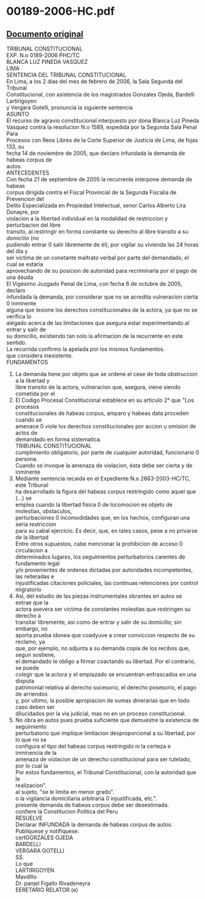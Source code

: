 
00189-2006-HC.pdf
=================
  
[Documento original](https://tc.gob.pe/jurisprudencia/2006/00189-2006-HC.pdf)  
---  
TRIBUNAL CONSTITUCIONAL  
EXP. N.o 0189-2006 PHC/TC  
BLANCA LUZ PINEDA VASQUEZ  
LIMA  
SENTENCIA DEL TRIBUNAL CONSTITUCIONAL  
En Lima, a los 2 dias del mes de febrero de 2006, la Sala Segunda del Tribunal  
Constitucional, con asistencia de los magistrados Gonzales Ojeda, Bardelli Lartirigoyen  
y Vergara Gotelli, pronuncia la siguiente sentencia  
ASUNTO  
El recurso de agravio constitucional interpuesto por dona Blanca Luz Pineda  
Vasquez contra la resolucion N.o 1589, expedida por la Segunda Sala Penal Para  
Procesos con Reos Libres de la Corte Superior de Justicia de Lima, de fojas 133, su  
fecha 14 de noviembre de 2005, que declaro infundada la demanda de habeas corpus de  
autos.  
ANTECEDENTES  
Con fecha 21 de septiembre de 2005 la recurrente interpone demanda de habeas  
corpus dirigida contra el Fiscal Provincial de la Segunda Fiscalia de Prevencion del  
Delito Especializada en Propiedad Intelectual, senor Carlos Alberto Lira Donayre, por  
violacion a la libertad individual en la modalidad de restriccion y perturbacion del libre  
transito, al restringir en forma constante su derecho al libre transito a su domicilio (no  
pudiendo entrar 0 salir libremente de él), por vigilar su vivienda las 24 horas del dia y  
ser victima de un constante maltrato verbal por parte del demandado, el cual se estaria  
aprovechando de su posicion de autoridad para recriminarla por el pago de una deuda  
El Vigésimo Juzgado Penal de Lima, con fecha 6 de octubre de 2005, declaro  
infundada la demanda, por considerar que no se acredita vulneracion cierta 0 inminente  
alguna que lesione los derechos constitucionales de la actora, ya que no se verifica lo  
alégado acerca de las limitaciones que asegura estar experimentando al entrar y salir de  
su domicilio, existiendo tan solo la afirmacion de la recurrente en este sentido.  
La recurrida confirmo la apelada por los mismos fundamentos.  
que considera inexistente.  
FUNDAMENTOS  
1. La demanda tiene por objeto que se ordene el cese de toda obstruccion a la libertad y  
libre transito de la actora, vulneracion que, asegura, viene siendo cometida por el  
2. El Codigo Procesal Constitucional establece en su articulo 2° que "Los procesos  
constitucionales de habeas corpus, amparo y habeas data proceden cuando se  
amenace 0 viole los derechos constitucionales por accion u omision de actos de  
demandado en forma sistematica.  
TRIBUNAL CONSTITUCIONAL  
cumplimiento obligatorio, por parte de cualquier autoridad, funcionario 0 persona.  
Cuando se invoque la amenaza de violacion, ésta debe ser cierta y de inminente  
3. Mediante sentencia recaida en el Expediente N.o 2663-2003-HC/TC, este Tribunal  
ha desarrollado la figura del habeas corpus restringido como aquel que (...) se  
emplea cuando la libertad fisica 0 de locomocion es objeto de molestias, obstaculos,  
perturbaciones 0 incomodidades que, en los hechos, configuran una seria restriccion  
para su cabal ejercicio. Es decir, que, en tales casos, pese a no privarse de la libertad  
Entre otros supuestos, cabe mencionar la prohibicion de acceso 0 circulacion a  
determinados lugares, los seguimientos perturbatorios carentes de fundamento legal  
y/o provenientes de ordenes dictadas por autoridades incompetentes, las reiteradas e  
injustificadas citaciones policiales, las continuas retenciones por control migratorio  
4. Asi, del estudio de las piezas instrumentales obrantes en autos se extrae que la  
actora asevera ser victima de constantes molestias que restringen su derecho a  
transitar libremente, asi como de entrar y salir de su domicilio; sin embargo, no  
aporta prueba idonea que coadyuve a crear conviccion respecto de su reclamo, ya  
que, por ejemplo, no adjunta a su demanda copia de los recibos que, segun sostiene,  
el demandado le obligo a firmar coactando su libertad. Por el contrario, se puede  
colegir que la actora y el emplazado se encuentran enfrascados en una disputa  
patrimonial relativa al derecho sucesorio, el derecho posesorio, el pago de arriendos  
y, por ultimo, la posible apropiacion de sumas dinerarias que en todo caso deben ser  
dilucidados por la via judicial, mas no en un proceso constitucional.  
5. No obra en autos pues prueba suficiente que demuestre la existencia de seguimiento  
perturbatorio que implique limitacion desproporcional a su libertad, por lo que no se  
configura el tipo del habeas corpus restringido ni la certeza e inminencia de la  
amenaza de violacion de un derecho constitucional para ser tutelado, por lo cual la  
Por estos fundamentos, el Tribunal Constitucional, con la autoridad que le  
realizacion".  
al sujeto, "se le limita en menor grado".  
o la vigilancia domiciliaria arbitraria 0 injustificada, etc.".  
presente demanda de habeas corpus debe ser desestimada.  
confiere la Constitucion Politica del Peru  
RESUELVE  
Declarar INFUNDADA la demanda de habeas corpus de autos.  
Publiquese y notifiquese.  
certGGRZALES OJEDA  
BARDELLI  
VERGARA GOTELLI  
SS.  
Lo que  
LARTIRIGOYEN  
Mavdlllo  
Dr. panjel Figallo Rivadeneyra  
EERETARIO RELATOR (e)